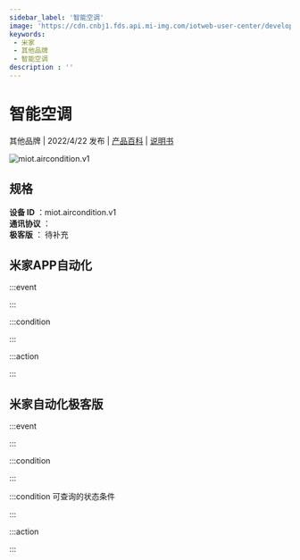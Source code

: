 ```yaml
---
sidebar_label: '智能空调'
image: 'https://cdn.cnbj1.fds.api.mi-img.com/iotweb-user-center/developer_16788709543857lN1lwRE.png?GalaxyAccessKeyId=AKVGLQWBOVIRQ3XLEW&Expires=9223372036854775807&Signature=IvA5vHIM93KRM75S3tDPmhRiTbI='
keywords: 
 - 米家
 - 其他品牌
 - 智能空调
description : ''
---
```

# 智能空调

其他品牌 | 2022/4/22 发布 | [产品百科](https://home.mi.com/webapp/content/baike/product/index.html?model=miot.aircondition.v1/) | [说明书](https://home.mi.com/views/introduction.html?model=miot.aircondition.v1&region=cn)

![miot.aircondition.v1](https://cdn.cnbj1.fds.api.mi-img.com/iotweb-user-center/developer_16788709543857lN1lwRE.png?GalaxyAccessKeyId=AKVGLQWBOVIRQ3XLEW&Expires=9223372036854775807&Signature=IvA5vHIM93KRM75S3tDPmhRiTbI=)

## 规格  
> 
**设备 ID** ：miot.aircondition.v1  
**通讯协议** ：  
**极客版**  ： 待补充 


## 米家APP自动化  

:::event  

:::

:::condition  

:::

:::action   

:::

## 米家自动化极客版  

:::event  

:::

:::condition  

:::

:::condition 可查询的状态条件  

:::

:::action  

:::

        
